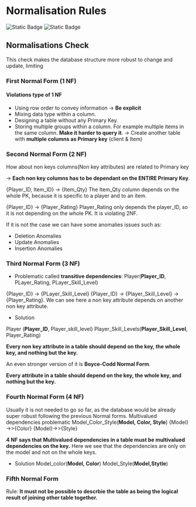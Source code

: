 # Normalisation Rules


![Static Badge](https://img.shields.io/badge/Normalisation_Rules-red) ![Static Badge](https://img.shields.io/badge/DataBase-green) 


## Normalisations Check
This check makes the database structure more robust to change and update, limiting 

### First Normal Form (1 NF)
#### Violations type of 1 NF
- Using row order to convey information -> **Be explicit**
- Mixing data type within a column.
- Designing a table without any Primary Key.
- Storing multiple groups within a column. For example multiple items in the same column. **Make it harder to query it**. -> Create another table with **multiple columns as Primary key** (client & Item)

### Second Normal Form (2 NF)
How about non keys columns(Non key attributes) are related to Primary key

-> **Each non key columns has to be dependant on the ENTIRE Primary Key**.

{Player_ID, Item_ID} -> {Item_Qty} 
The Item_Qty column depends on the whole PK, because it is specific to a player and to an item.

{Player_ID} -> {Player_Rating} 
Player_Rating only depends the player_ID, so it is not depending on the whole PK. It is violating 2NF.

If it is not the case we can have some anomalies issues such as:
- Deletion Anomalies
- Update Anomalies
- Insertion Anomalies


### Third Normal Form (3 NF)

- Problematic called **transitive dependencies**:
Player(**Player_ID**, PLayer_Rating, PLayer_Skill_Level)

 {Player_ID} -> {PLayer_Skill_Level}
 {Player_ID} -> {Player_Skill_Level} -> {Player_Rating}. We can see here a non key attribute depends on another non key attribute.
 - Solution

Player (**Player_ID**, Player_skill_level)
Player_Skill_Levels(**Player_Skill_Level**, Player_Rating)

**Every non key attribute in a table should depend on the key, the whole key, and nothing but the key.**
 
 An even stronger version of it is **Boyce-Codd Normal Form**.

 **Every attribute in a table should depend on the key, the whole key, and nothing but the key.**


### Fourth Normal Form (4 NF)
Usually it is not needed to go so far, as the database would be already super robust following the previous Normal forms.
Multivalued dependencies problematic
Model_Color_Style(**Model, Color, Style**)
{Model} ->>{Color}
{Model}->>{Style}

**4 NF says that Multivalued dependencies in a table must be multivalued dependencies on the key.**
Here we see that the dependencies are only on the model and not on the whole keys.

- Solution
Model_color(**Model, Color**)
Model_Style(**Model,Stytle**)


### Fifth Normal Form
Rule:
**It must not be possible to descrbie the table as being the logical result of joining other table together.**
